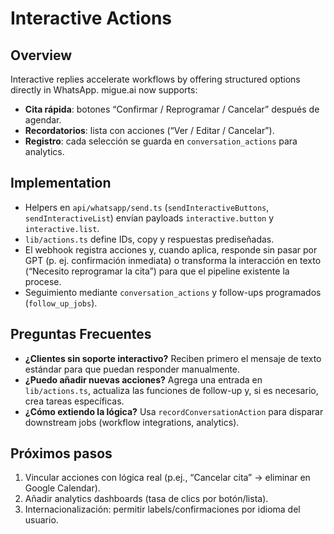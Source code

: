 # Interactive Actions

## Overview
Interactive replies accelerate workflows by offering structured options directly in WhatsApp. migue.ai now supports:
- **Cita rápida**: botones “Confirmar / Reprogramar / Cancelar” después de agendar.
- **Recordatorios**: lista con acciones (“Ver / Editar / Cancelar”).
- **Registro**: cada selección se guarda en `conversation_actions` para analytics.

## Implementation
- Helpers en `api/whatsapp/send.ts` (`sendInteractiveButtons`, `sendInteractiveList`) envían payloads `interactive.button` y `interactive.list`.
- `lib/actions.ts` define IDs, copy y respuestas prediseñadas.
- El webhook registra acciones y, cuando aplica, responde sin pasar por GPT (p. ej. confirmación inmediata) o transforma la interacción en texto (“Necesito reprogramar la cita”) para que el pipeline existente la procese.
- Seguimiento mediante `conversation_actions` y follow-ups programados (`follow_up_jobs`).

## Preguntas Frecuentes
- **¿Clientes sin soporte interactivo?** Reciben primero el mensaje de texto estándar para que puedan responder manualmente.
- **¿Puedo añadir nuevas acciones?** Agrega una entrada en `lib/actions.ts`, actualiza las funciones de follow-up y, si es necesario, crea tareas específicas.
- **¿Cómo extiendo la lógica?** Usa `recordConversationAction` para disparar downstream jobs (workflow integrations, analytics).

## Próximos pasos
1. Vincular acciones con lógica real (p.ej., “Cancelar cita” → eliminar en Google Calendar).
2. Añadir analytics dashboards (tasa de clics por botón/lista).
3. Internacionalización: permitir labels/confirmaciones por idioma del usuario.
